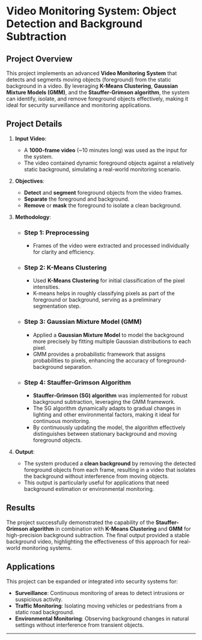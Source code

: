 # Video Monitoring System: Object Detection and Background Subtraction

## Project Overview
This project implements an advanced **Video Monitoring System** that detects and segments moving objects (foreground) from the static background in a video. By leveraging **K-Means Clustering**, **Gaussian Mixture Models (GMM)**, and the **Stauffer-Grimson algorithm**, the system can identify, isolate, and remove foreground objects effectively, making it ideal for security surveillance and monitoring applications.

## Project Details

1. **Input Video**:
   - A **1000-frame video** (~10 minutes long) was used as the input for the system.
   - The video contained dynamic foreground objects against a relatively static background, simulating a real-world monitoring scenario.

2. **Objectives**:
   - **Detect** and **segment** foreground objects from the video frames.
   - **Separate** the foreground and background.
   - **Remove** or **mask** the foreground to isolate a clean background.

3. **Methodology**:
   - ### Step 1: **Preprocessing**
     - Frames of the video were extracted and processed individually for clarity and efficiency.
   
   - ### Step 2: **K-Means Clustering**
     - Used **K-Means Clustering** for initial classification of the pixel intensities.
     - K-means helps in roughly classifying pixels as part of the foreground or background, serving as a preliminary segmentation step.

   - ### Step 3: **Gaussian Mixture Model (GMM)**
     - Applied a **Gaussian Mixture Model** to model the background more precisely by fitting multiple Gaussian distributions to each pixel.
     - GMM provides a probabilistic framework that assigns probabilities to pixels, enhancing the accuracy of foreground-background separation.

   - ### Step 4: **Stauffer-Grimson Algorithm**
     - **Stauffer-Grimson (SG) algorithm** was implemented for robust background subtraction, leveraging the GMM framework.
     - The SG algorithm dynamically adapts to gradual changes in lighting and other environmental factors, making it ideal for continuous monitoring.
     - By continuously updating the model, the algorithm effectively distinguishes between stationary background and moving foreground objects.

4. **Output**:
   - The system produced a **clean background** by removing the detected foreground objects from each frame, resulting in a video that isolates the background without interference from moving objects.
   - This output is particularly useful for applications that need background estimation or environmental monitoring.

## Results
The project successfully demonstrated the capability of the **Stauffer-Grimson algorithm** in combination with **K-Means Clustering** and **GMM** for high-precision background subtraction. The final output provided a stable background video, highlighting the effectiveness of this approach for real-world monitoring systems.

## Applications
This project can be expanded or integrated into security systems for:
   - **Surveillance**: Continuous monitoring of areas to detect intrusions or suspicious activity.
   - **Traffic Monitoring**: Isolating moving vehicles or pedestrians from a static road background.
   - **Environmental Monitoring**: Observing background changes in natural settings without interference from transient objects.

---
